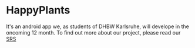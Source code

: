 # HappyPlants
It's an android app we, as students of DHBW Karlsruhe, will develope in the oncoming 12 month. 
To find out more about our project, please read our [SRS](https://github.com/9991S/HappyPlants/blob/ac477f9718903755b43c7ed4134020e9a61ec806/Software%20Requirements%20Specification_files/Software_Requirements_Specification.md)